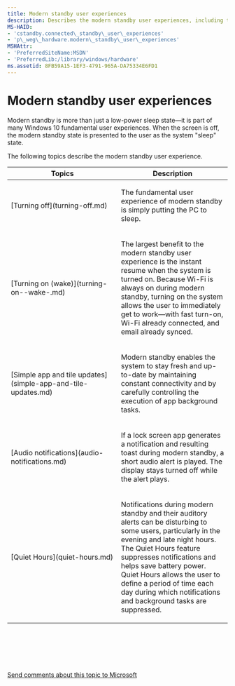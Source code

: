 ```yaml
---
title: Modern standby user experiences
description: Describes the modern standby user experiences, including turning off, turning on (wake), simple app and tile updates, audio notifications, and quiet hours.
MS-HAID:
- 'cstandby.connected\_standby\_user\_experiences'
- 'p\_weg\_hardware.modern\_standby\_user\_experiences'
MSHAttr:
- 'PreferredSiteName:MSDN'
- 'PreferredLib:/library/windows/hardware'
ms.assetid: 8FB59A15-1EF3-4791-965A-DA75334E6FD1
---
```


# Modern standby user experiences


Modern standby is more than just a low-power sleep state—it is part of many Windows 10 fundamental user experiences. When the screen is off, the modern standby state is presented to the user as the system "sleep" state.

The following topics describe the modern standby user experience.

<table>
<colgroup>
<col width="50%" />
<col width="50%" />
</colgroup>
<thead>
<tr class="header">
<th>Topics</th>
<th>Description</th>
</tr>
</thead>
<tbody>
<tr class="odd">
<td><p>[Turning off](turning-off.md)</p></td>
<td><p>The fundamental user experience of modern standby is simply putting the PC to sleep.</p></td>
</tr>
<tr class="even">
<td><p>[Turning on (wake)](turning-on--wake-.md)</p></td>
<td><p>The largest benefit to the modern standby user experience is the instant resume when the system is turned on. Because Wi-Fi is always on during modern standby, turning on the system allows the user to immediately get to work—with fast turn-on, Wi-Fi already connected, and email already synced.</p></td>
</tr>
<tr class="odd">
<td><p>[Simple app and tile updates](simple-app-and-tile-updates.md)</p></td>
<td><p>Modern standby enables the system to stay fresh and up-to-date by maintaining constant connectivity and by carefully controlling the execution of app background tasks.</p></td>
</tr>
<tr class="even">
<td><p>[Audio notifications](audio-notifications.md)</p></td>
<td><p>If a lock screen app generates a notification and resulting toast during modern standby, a short audio alert is played. The display stays turned off while the alert plays.</p></td>
</tr>
<tr class="odd">
<td><p>[Quiet Hours](quiet-hours.md)</p></td>
<td><p>Notifications during modern standby and their auditory alerts can be disturbing to some users, particularly in the evening and late night hours. The Quiet Hours feature suppresses notifications and helps save battery power. Quiet Hours allows the user to define a period of time each day during which notifications and background tasks are suppressed.</p></td>
</tr>
</tbody>
</table>

 

 

 

[Send comments about this topic to Microsoft](mailto:wsddocfb@microsoft.com?subject=Documentation%20feedback%20%5Bp_WEG_Hardware\p_weg_hardware%5D:%20Modern%20standby%20user%20experiences%20%20RELEASE:%20%2811/28/2016%29&body=%0A%0APRIVACY%20STATEMENT%0A%0AWe%20use%20your%20feedback%20to%20improve%20the%20documentation.%20We%20don't%20use%20your%20email%20address%20for%20any%20other%20purpose,%20and%20we'll%20remove%20your%20email%20address%20from%20our%20system%20after%20the%20issue%20that%20you're%20reporting%20is%20fixed.%20While%20we're%20working%20to%20fix%20this%20issue,%20we%20might%20send%20you%20an%20email%20message%20to%20ask%20for%20more%20info.%20Later,%20we%20might%20also%20send%20you%20an%20email%20message%20to%20let%20you%20know%20that%20we've%20addressed%20your%20feedback.%0A%0AFor%20more%20info%20about%20Microsoft's%20privacy%20policy,%20see%20http://privacy.microsoft.com/default.aspx. "Send comments about this topic to Microsoft")




